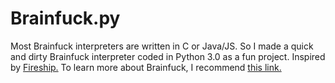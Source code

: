 # Brainfuck.py
Most Brainfuck interpreters are written in C or Java/JS. So I made a quick and dirty Brainfuck interpreter coded in Python 3.0 as a fun project. Inspired by [Fireship.](https://www.youtube.com/watch?v=hdHjjBS4cs8)
To learn more about Brainfuck, I recommend [this link.](https://gist.github.com/roachhd/dce54bec8ba55fb17d3a)
